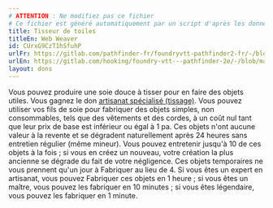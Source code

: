 ```yaml
---
# ATTENTION : Ne modifiez pas ce fichier
# Ce fichier est généré automatiquement par un script d'après les données du module Foundry VTT officiel et de sa traduction
title: Tisseur de toiles
titleEn: Web Weaver
id: CUrxG9CzT1hSfuhP
urlFr: https://gitlab.com/pathfinder-fr/foundryvtt-pathfinder2-fr/-/blob/master/data/feats/CUrxG9CzT1hSfuhP.htm
urlEn: https://gitlab.com/hooking/foundry-vtt---pathfinder-2e/-/blob/master/packs/data/feats.db/web-weaver.json
layout: dons
---
```

Vous pouvez produire une soie douce à tisser pour en faire des objets utiles. Vous gagnez le don [artisanat spécialisé (tissage)](artisanat-spécialisé-tissage.html). Vous pouvez utiliser vos fils de soie pour fabriquer des objets simples, non consommables, tels que des vêtements et des cordes, à un coût nul tant que leur prix de base est inférieur ou égal à 1 pa. Ces objets n'ont aucune valeur à la revente et se dégradent naturellement après 24 heures sans entretien régulier (même mineur). Vous pouvez entretenir jusqu'à 10 de ces objets à la fois ; si vous en créez un nouveau, votre création la plus ancienne se dégrade du fait de votre négligence. Ces objets temporaires ne vous prennent qu'un jour à Fabriquer au lieu de 4. Si vous êtes un expert en artisanat, vous pouvez Fabriquer ces objets en 1 heure ; si vous êtes un maître, vous pouvez les fabriquer en 10 minutes ; si vous êtes légendaire, vous pouvez les fabriquer en 1 minute.
